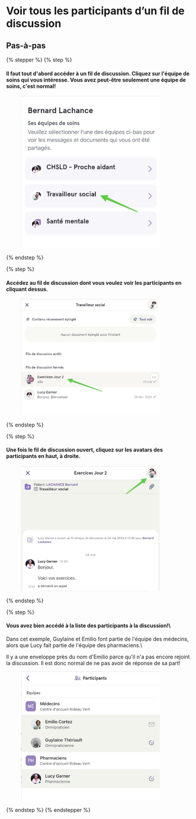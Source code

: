# Voir tous les participants d’un fil de discussion

## Pas-à-pas

{% stepper %}
{% step %}
#### Il faut tout d'abord accéder à un fil de discussion. Cliquez sur l'équipe de soins qui vous intéresse. Vous avez peut-être seulement une équipe de soins, c'est normal!

<div align="left"><figure><img src="../../.gitbook/assets/voir-tous-les-participants-dun-fil-de-discussion - Step 1.jpeg" alt="" width="375"><figcaption></figcaption></figure></div>
{% endstep %}

{% step %}
#### Accédez au fil de discussion dont vous voulez voir les participants en cliquant dessus.

<div align="left"><figure><img src="../../.gitbook/assets/voir-tous-les-participants-dun-fil-de-discussion - Step 2.jpeg" alt="" width="375"><figcaption></figcaption></figure></div>
{% endstep %}

{% step %}
#### Une fois le fil de discussion ouvert, cliquez sur les avatars des participants en haut, à droite.

<div align="left"><figure><img src="../../.gitbook/assets/voir-tous-les-participants-dun-fil-de-discussion - Step 3.jpeg" alt="" width="375"><figcaption></figcaption></figure></div>
{% endstep %}

{% step %}
#### Vous avez bien accédé à la liste des participants à la discussion!\\

Dans cet exemple, Guylaine et Emilio font partie de l'équipe des médecins, alors que Lucy fait partie de l'équipe des pharmaciens.\\

Il y a une enveloppe près du nom d'Emilio parce qu'il n'a pas encore rejoint la discussion. Il est donc normal de ne pas avoir de réponse de sa part!

<div align="left"><figure><img src="../../.gitbook/assets/voir-tous-les-participants-dun-fil-de-discussion - Step 4.jpeg" alt="" width="375"><figcaption></figcaption></figure></div>
{% endstep %}
{% endstepper %}
